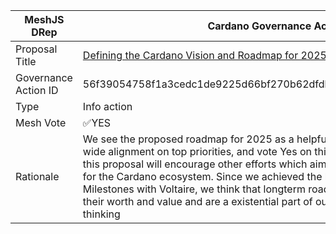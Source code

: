 |MeshJS DRep|Cardano Governance Actions|
|----------------|---------------------------|
|Proposal Title|[Defining the Cardano Vision and Roadmap for 2025 and beyond](https://adastat.net/governances/56f39054758f1a3cedc1de9225d66bf270b62dfdbfbc5399f1d6d43aceffc63600)|
|Governance Action ID|56f39054758f1a3cedc1de9225d66bf270b62dfdbfbc5399f1d6d43aceffc63600|
|Type|Info action|
|Mesh Vote|✅YES|
|Rationale|We see the proposed roadmap  for 2025 as a helpful effort in building ecosystem wide alignment on top priorities, and vote Yes on this proposal. We also hope that this proposal will encourage other efforts which aim to propose further roadmaps for the Cardano ecosystem. Since we achieved the last of the initial Cardano Milestones with Voltaire, we think that longterm roadmaps at Cardano have proven their worth and value and are a existential part of our culture and careful longterm thinking |
